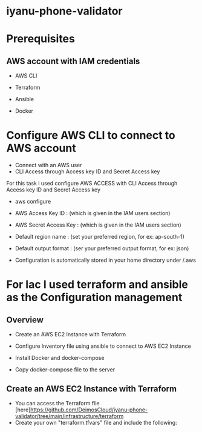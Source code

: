 # iyanu-phone-validator

# Prerequisites
## AWS account with IAM credentials

- AWS CLI

- Terraform

- Ansible

- Docker

# Configure AWS CLI to connect to AWS account
- Connect with an AWS user
- CLI Access through Access key ID and Secret Access key

 For this task i used configure AWS ACCESS with CLI Access through Access key ID and Secret Access key

- aws configure

- AWS Access Key ID : (which is given in the IAM users section)

- AWS Secret Access Key : (which is given in the IAM users section)

- Default region name : (set your preferred region, for ex: ap-south-1)

- Default output format : (ser your preferred output format, for ex: json)

- Configuration is automatically stored in your home directory under /.aws

# For Iac I used terraform and ansible as the Configuration management

## Overview

- Create an AWS EC2 Instance with Terraform

- Configure Inventory file using ansible to connect to AWS EC2 Instance

- Install Docker and docker-compose

- Copy docker-compose file to the server

## Create an AWS EC2 Instance with Terraform

- You can access the Terraform file [here]https://github.com/DeimosCloud/iyanu-phone-validator/tree/main/infrastructure/terraform
- Create your own "terraform.tfvars" file and include the following: